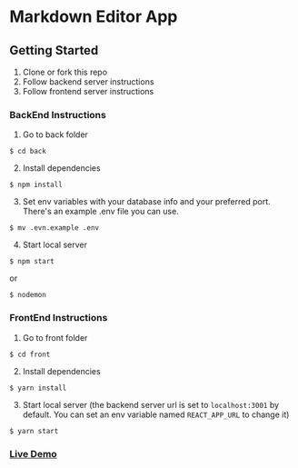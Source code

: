 # Markdown Editor App

## Getting Started

1. Clone or fork this repo
2. Follow backend server instructions
3. Follow frontend server instructions

### BackEnd Instructions

1. Go to back folder

```
$ cd back
```

2.  Install dependencies

```
$ npm install
```

3. Set env variables with your database info and your preferred port. There's an example .env file you can use.

```
$ mv .evn.example .env

```

4. Start local server

```
$ npm start
```

or

```
$ nodemon
```

### FrontEnd Instructions

1. Go to front folder

```
$ cd front
```

2. Install dependencies

```
$ yarn install
```

3. Start local server (the backend server url is set to `localhost:3001` by default. You can set an env variable named `REACT_APP_URL` to change it)

```
$ yarn start
```

### [Live Demo](http://mus-markdown-editor.herokuapp.com)
